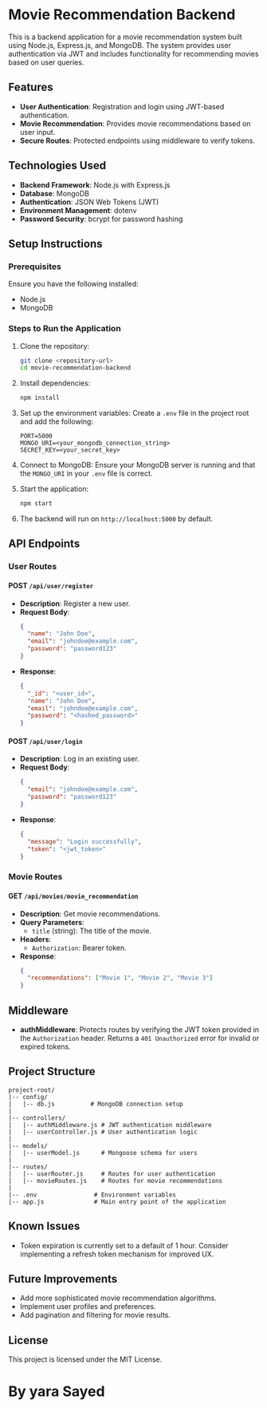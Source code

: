 # Movie Recommendation Backend

This is a backend application for a movie recommendation system built using Node.js, Express.js, and MongoDB. The system provides user authentication via JWT and includes functionality for recommending movies based on user queries.

## Features
- **User Authentication**: Registration and login using JWT-based authentication.
- **Movie Recommendation**: Provides movie recommendations based on user input.
- **Secure Routes**: Protected endpoints using middleware to verify tokens.

## Technologies Used
- **Backend Framework**: Node.js with Express.js
- **Database**: MongoDB
- **Authentication**: JSON Web Tokens (JWT)
- **Environment Management**: dotenv
- **Password Security**: bcrypt for password hashing

## Setup Instructions

### Prerequisites
Ensure you have the following installed:
- Node.js
- MongoDB

### Steps to Run the Application
1. Clone the repository:
   ```bash
   git clone <repository-url>
   cd movie-recommendation-backend
   ```

2. Install dependencies:
   ```bash
   npm install
   ```

3. Set up the environment variables:
   Create a `.env` file in the project root and add the following:
   ```env
   PORT=5000
   MONGO_URI=<your_mongodb_connection_string>
   SECRET_KEY=<your_secret_key>
   ```

4. Connect to MongoDB:
   Ensure your MongoDB server is running and that the `MONGO_URI` in your `.env` file is correct.

5. Start the application:
   ```bash
   npm start
   ```

6. The backend will run on `http://localhost:5000` by default.

## API Endpoints

### User Routes

#### POST `/api/user/register`
- **Description**: Register a new user.
- **Request Body**:
  ```json
  {
    "name": "John Doe",
    "email": "johndoe@example.com",
    "password": "password123"
  }
  ```
- **Response**:
  ```json
  {
    "_id": "<user_id>",
    "name": "John Doe",
    "email": "johndoe@example.com",
    "password": "<hashed_password>"
  }
  ```

#### POST `/api/user/login`
- **Description**: Log in an existing user.
- **Request Body**:
  ```json
  {
    "email": "johndoe@example.com",
    "password": "password123"
  }
  ```
- **Response**:
  ```json
  {
    "message": "Login successfully",
    "token": "<jwt_token>"
  }
  ```

### Movie Routes

#### GET `/api/movies/movie_recommendation`
- **Description**: Get movie recommendations.
- **Query Parameters**:
  - `title` (string): The title of the movie.
- **Headers**:
  - `Authorization`: Bearer token.
- **Response**:
  ```json
  {
    "recommendations": ["Movie 1", "Movie 2", "Movie 3"]
  }
  ```

## Middleware
- **authMiddleware**: Protects routes by verifying the JWT token provided in the `Authorization` header. Returns a `401 Unauthorized` error for invalid or expired tokens.

## Project Structure
```
project-root/
|-- config/
|   |-- db.js          # MongoDB connection setup
|
|-- controllers/
|   |-- authMiddleware.js # JWT authentication middleware
|   |-- userController.js # User authentication logic
|
|-- models/
|   |-- userModel.js      # Mongoose schema for users
|
|-- routes/
|   |-- userRouter.js     # Routes for user authentication
|   |-- movieRoutes.js    # Routes for movie recommendations
|
|-- .env                # Environment variables
|-- app.js              # Main entry point of the application
```

## Known Issues
- Token expiration is currently set to a default of 1 hour. Consider implementing a refresh token mechanism for improved UX.

## Future Improvements
- Add more sophisticated movie recommendation algorithms.
- Implement user profiles and preferences.
- Add pagination and filtering for movie results.

## License
This project is licensed under the MIT License.

# By yara Sayed
